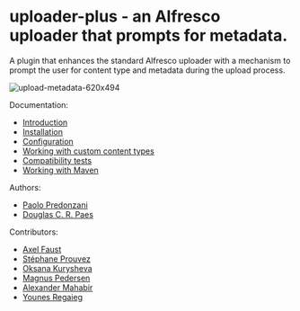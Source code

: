# uploader-plus - an Alfresco uploader that prompts for metadata.

A plugin that enhances the standard Alfresco uploader with a mechanism to prompt
the user for content type and metadata during the upload process.

![upload-metadata-620x494](https://github.com/softwareloop/uploader-plus/wiki/images/home/upload-metadata-620x494.png)

Documentation:

* [Introduction](https://github.com/softwareloop/uploader-plus/wiki)
* [Installation](https://github.com/softwareloop/uploader-plus/wiki/Installation)
* [Configuration](https://github.com/softwareloop/uploader-plus/wiki/Configuration)
* [Working with custom content types](https://github.com/softwareloop/uploader-plus/wiki/Working-with-custom-content-types)
* [Compatibility tests](https://github.com/softwareloop/uploader-plus/wiki/Compatibility-tests)
* [Working with Maven](https://github.com/softwareloop/uploader-plus/wiki/Working-with-Maven)

Authors:

* [Paolo Predonzani](https://github.com/softwareloop)
* [Douglas C. R. Paes](https://github.com/douglascrp)

Contributors:

* [Axel Faust](https://github.com/AFaust)
* [Stéphane Prouvez](https://github.com/sprouvez)
* [Oksana Kurysheva](https://github.com/aviriel)
* [Magnus Pedersen](https://github.com/magp3)
* [Alexander Mahabir](https://github.com/alex4u2nv)
* [Younes Regaieg](https://github.com/yregaieg)
